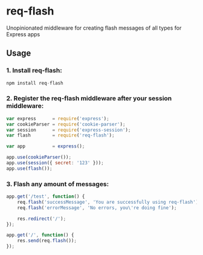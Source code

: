 req-flash
=========

Unopinionated middleware for creating flash messages of all types for Express apps

## Usage

### 1. Install req-flash:

``` javascript
npm install req-flash
```

### 2. Register the req-flash middleware after your session middleware:

``` javascript
var express      = require('express');
var cookieParser = require('cookie-parser');
var session      = require('express-session');
var flash        = require('req-flash');

var app          = express();

app.use(cookieParser());
app.use(session({ secret: '123' }));
app.use(flash());
```

### 3. Flash any amount of messages:

``` javascript
app.get('/test', function() {
	req.flash('successMessage', 'You are successfully using req-flash');
	req.flash('errorMessage', 'No errors, you\'re doing fine');

	res.redirect('/');
});

app.get('/', function() {
	res.send(req.flash());
});
```